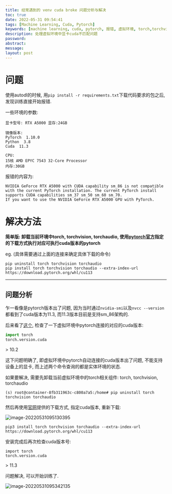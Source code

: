```yaml
---
title: 经常遇到的 venv cuda broke 问题分析与解决
toc: true
date: 2022-05-31 09:54:41
tags: [Machine Learning, Cuda, Pytorch]
keywords: [machine learning, cuda, pytorch, 报错, 虚拟环境, torch,torchvision,torchaudio]
description: 处理虚拟环境中显卡cuda不匹配问题
password:
abstract:
message:
layout: post
---
```


# 问题

使用autodl的时候, 用`pip install -r requirements.txt`下载代码要求的包之后, 发现训练直接开始报错. 

<!-- more -->

一些环境的参数:

```
显卡型号: RTX A5000 显存:24GB

镜像版本:
PyTorch  1.10.0
Python  3.8
Cuda  11.3

CPU:
15核 AMD EPYC 7543 32-Core Processor
内存:30GB
```

报错的内容为:

```
NVIDIA GeForce RTX A5000 with CUDA capability sm_86 is not compatible with the current PyTorch installation. The current PyTorch install supports CUDA capabilities sm_37 sm_50 sm_60 sm_70.
If you want to use the NVIDIA GeForce RTX A5000 GPU with PyTorch.

```

# 解决方法

**简单版: 卸载当前环境中torch, torchvision, torchaudio, 使用[pytorch官方](https://pytorch.org/get-started/locally/)指定的下载方式执行对应可执行cuda版本的pytorch**

eg. (具体需要通过上面的连接来确定具体下载的命令)

```shell
pip uninstall torch torchvision torchaudio
pip install torch torchvision torchaudio --extra-index-url https://download.pytorch.org/whl/cu113
```

---

## 问题分析

乍一看像是pytorch版本出了问题, 因为当时通过`nvidia-smi`以及`nvcc --version`都看到了cuda版本为11.3, 而11.3版本目前是支持sm_86架构的. 

后来看了[这个](https://discuss.pytorch.org/t/need-help-trouble-with-cuda-capability-sm-86/120235/6), 检查了一下虚拟环境中pytorch连接的对应的cuda版本:

```python
import torch
torch.version.cuda
```

\> 10.2

这下问题明确了, 即虚拟环境中pytorch自动连接的cuda版本出了问题, 不能支持设备上的显卡, 而上述两个命令查询的都是实体环境的状态. 

如果要解决, 需要先卸载当前虚拟环境中的torch相关组件: torch, torchvision, torchaudio

```
(s) root@container-8fb311963c-c800a7a5:/home# pip uninstall torch torchvision torchaudio
```

然后再使用[官网](https://pytorch.org/get-started/locally/)提供的下载方式, 指定cuda版本, 重新下载: 

![image-20220531095130395](./image-20220531095130395.png)

```
pip3 install torch torchvision torchaudio --extra-index-url https://download.pytorch.org/whl/cu113
```

安装完成后再次检查cuda版本号:

```
import torch
torch.version.cuda
```

\> 11.3

问题解决, 可以开始训练了.

![image-20220531095342135](./image-20220531095342135.png)



